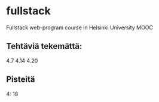 # fullstack
Fullstack web-program course in Helsinki University MOOC

## Tehtäviä tekemättä:
4.7 4.14 4.20

## Pisteitä
4: 18
